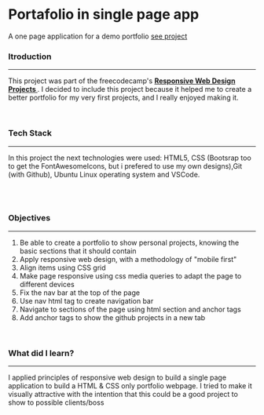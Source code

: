 # Portafolio in single page app
A one page application for a demo portfolio <a href="https://alfaruga.github.io/portfolio_fcc/" target="_blank">see project</a>
 
  <h3>Itroduction</h3>
  <hr>
  <p>This project was part of the freecodecamp's <strong><a href=``https://www.freecodecamp.org/learn/responsive-web-design/responsive-web-design-projects/build-a-personal-portfolio-webpage''> Responsive Web Design Projects </a></strong>. I decided to include this project because it helped me to create a better portfolio for my very first projects, and I really enjoyed making it.<p>
    <br>
 
  <h3>Tech Stack</h3>
  <hr>
  <p>In this project the next technologies were used: HTML5, CSS (Bootsrap too to get the FontAwesomeIcons, but i prefered to use my own designs),Git (with Github), Ubuntu Linux operating system and VSCode.</p><br>
<br>

  <h3>Objectives</h3>
  <hr>
  <ol>
  <li>Be able to create a portfolio to show personal projects, knowing the basic sections that it should contain</li>
  <li>Apply responsive web design, with a methodology of "mobile first"</li>
  <li>Align items using CSS grid</li>
  <li>Make page responsive using css media queries to adapt the page to different devices</li>
  <li>Fix the nav bar at the top of the page</li>
  <li>Use nav html tag to create navigation bar</li>
  <li>Navigate to sections of the page using html section and anchor tags </li>
  <li>Add anchor tags to show the github projects in a new tab</li>
  </ol>
  <br>
 
 <h3>What did I learn?</h3>
  <hr>
  <p>I applied principles of responsive web design to build a single page application to build a HTML & CSS only portfolio webpage. I tried to make it visually attractive with the intention that this could be a good project to show to possible clients/boss<p>
